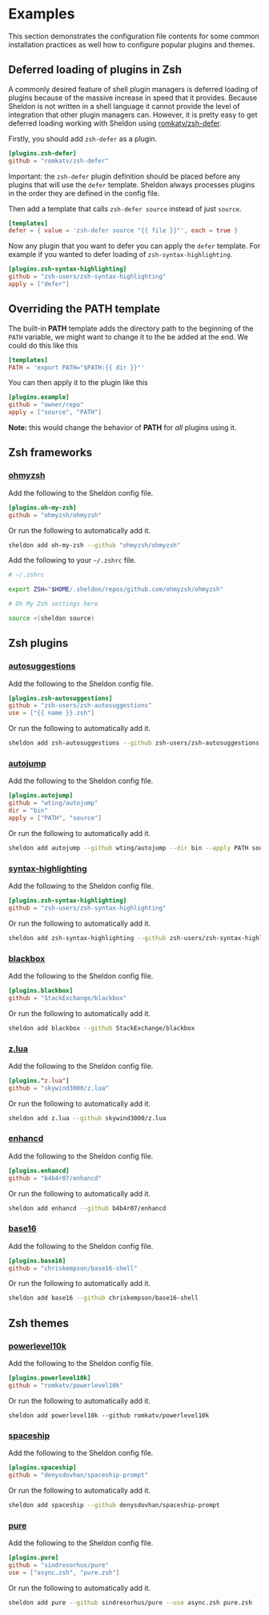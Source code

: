 # Examples

This section demonstrates the configuration file contents for some common
installation practices as well how to configure popular plugins and themes.

## Deferred loading of plugins in Zsh

A commonly desired feature of shell plugin managers is deferred loading of
plugins because of the massive increase in speed that it provides. Because
Sheldon is not written in a shell language it cannot provide the level of
integration that other plugin managers can. However, it is pretty easy to get
deferred loading working with Sheldon using
[romkatv/zsh-defer](https://github.com/romkatv/zsh-defer).

Firstly, you should add `zsh-defer` as a plugin.

```toml
[plugins.zsh-defer]
github = "romkatv/zsh-defer"
```

Important: the `zsh-defer` plugin definition should be placed before any plugins
that will use the `defer` template. Sheldon always processes plugins in the
order they are defined in the config file.

Then add a template that calls `zsh-defer source` instead of just `source`.

```toml
[templates]
defer = { value = 'zsh-defer source "{{ file }}"', each = true }
```

Now any plugin that you want to defer you can apply the `defer` template. For
example if you wanted to defer loading of `zsh-syntax-highlighting`.

```toml
[plugins.zsh-syntax-highlighting]
github = "zsh-users/zsh-syntax-highlighting"
apply = ["defer"]
```

## Overriding the PATH template

The built-in **PATH** template adds the directory path to the beginning of the
`PATH` variable, we might want to change it to the be added at the end. We could
do this like this

```toml
[templates]
PATH = 'export PATH="$PATH:{{ dir }}"'
```

You can then apply it to the plugin like this

```toml
[plugins.example]
github = "owner/repo"
apply = ["source", "PATH"]
```

**Note:** this would change the behavior of **PATH** for *all* plugins using it.

## Zsh frameworks

### [ohmyzsh](https://github.com/ohmyzsh/ohmyzsh)

Add the following to the Sheldon config file.

```toml
[plugins.oh-my-zsh]
github = "ohmyzsh/ohmyzsh"
```

Or run the following to automatically add it.

```sh
sheldon add oh-my-zsh --github "ohmyzsh/ohmyzsh"
```

Add the following to your `~/.zshrc` file.

```sh
# ~/.zshrc

export ZSH="$HOME/.sheldon/repos/github.com/ohmyzsh/ohmyzsh"

# Oh My Zsh settings here

source <(sheldon source)
```

## Zsh plugins

### [autosuggestions](https://github.com/zsh-users/zsh-autosuggestions)

Add the following to the Sheldon config file.

```toml
[plugins.zsh-autosuggestions]
github = "zsh-users/zsh-autosuggestions"
use = ["{{ name }}.zsh"]
```

Or run the following to automatically add it.

```sh
sheldon add zsh-autosuggestions --github zsh-users/zsh-autosuggestions --use '{{ name }}.zsh'
```

### [autojump](https://github.com/wting/autojump)

Add the following to the Sheldon config file.

```toml
[plugins.autojump]
github = "wting/autojump"
dir = "bin"
apply = ["PATH", "source"]
```

Or run the following to automatically add it.

```sh
sheldon add autojump --github wting/autojump --dir bin --apply PATH source
```

### [syntax-highlighting](https://github.com/zsh-users/zsh-syntax-highlighting)

Add the following to the Sheldon config file.

```toml
[plugins.zsh-syntax-highlighting]
github = "zsh-users/zsh-syntax-highlighting"
```

Or run the following to automatically add it.

```sh
sheldon add zsh-syntax-highlighting --github zsh-users/zsh-syntax-highlighting
```

### [blackbox](https://github.com/StackExchange/blackbox)

Add the following to the Sheldon config file.

```toml
[plugins.blackbox]
github = "StackExchange/blackbox"
```

Or run the following to automatically add it.

```sh
sheldon add blackbox --github StackExchange/blackbox
```

### [z.lua](https://github.com/skywind3000/z.lua)

Add the following to the Sheldon config file.

```toml
[plugins."z.lua"]
github = "skywind3000/z.lua"
```

Or run the following to automatically add it.

```sh
sheldon add z.lua --github skywind3000/z.lua
```

### [enhancd](https://github.com/b4b4r07/enhancd)

Add the following to the Sheldon config file.

```toml
[plugins.enhancd]
github = "b4b4r07/enhancd"
```

Or run the following to automatically add it.

```sh
sheldon add enhancd --github b4b4r07/enhancd
```

### [base16](https://github.com/chriskempson/base16-shell)

Add the following to the Sheldon config file.

```toml
[plugins.base16]
github = "chriskempson/base16-shell"
```

Or run the following to automatically add it.

```sh
sheldon add base16 --github chriskempson/base16-shell
```

## Zsh themes

### [powerlevel10k](https://github.com/romkatv/powerlevel10k)

Add the following to the Sheldon config file.

```toml
[plugins.powerlevel10k]
github = "romkatv/powerlevel10k"
```

Or run the following to automatically add it.

```
sheldon add powerlevel10k --github romkatv/powerlevel10k
```

### [spaceship](https://github.com/denysdovhan/spaceship-prompt)

Add the following to the Sheldon config file.

```toml
[plugins.spaceship]
github = "denysdovhan/spaceship-prompt"
```

Or run the following to automatically add it.

```sh
sheldon add spaceship --github denysdovhan/spaceship-prompt
```

### [pure](https://github.com/sindresorhus/pure)

Add the following to the Sheldon config file.

```toml
[plugins.pure]
github = "sindresorhus/pure"
use = ["async.zsh", "pure.zsh"]
```

Or run the following to automatically add it.

```sh
sheldon add pure --github sindresorhus/pure --use async.zsh pure.zsh
```
